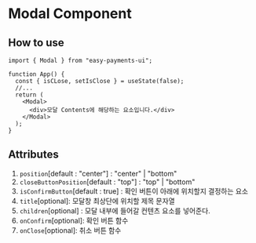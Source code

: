 # Modal Component

## How to use

```tsx
import { Modal } from "easy-payments-ui";

function App() {
  const { isCLose, setIsClose } = useState(false);
  //...
  return (
    <Modal>
      <div>모달 Contents에 해당하는 요소입니다.</div>
    </Modal>
  );
}
```

## Attributes

1. `position`[default : "center"] : "center" | "bottom"
2. `closeButtonPosition`[default : "top"] : "top" | "bottom"
3. `isConfirmButton`[default : true] : 확인 버튼이 아래에 위치할지 결정하는 요소
4. `title`[optional]: 모달창 최상단에 위치할 제목 문자열
5. `children`[optional] : 모달 내부에 들어갈 컨텐츠 요소를 넣어준다.
6. `onConfirm`[optional]: 확인 버튼 함수
7. `onClose`[optional]: 취소 버튼 함수
